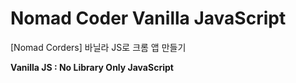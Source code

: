 # Nomad Coder Vanilla JavaScript
[Nomad Corders] 바닐라 JS로 크롬 앱 만들기

**Vanilla JS : No Library Only JavaScript**

